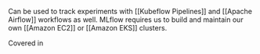 Can be used to track experiments with [[Kubeflow Pipelines]] and [[Apache Airflow]] workflows as well. MLflow requires us to build and maintain our own [[Amazon EC2]] or [[Amazon EKS]] clusters.

Covered in